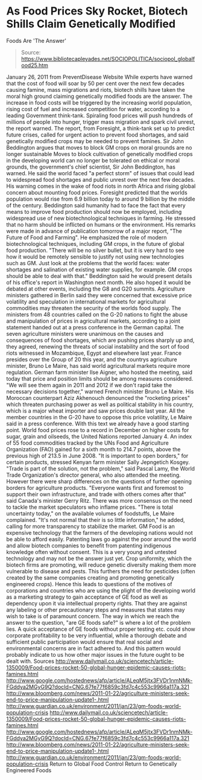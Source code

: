 # As Food Prices Sky Rocket, Biotech Shills Claim Genetically Modified 
Foods Are 'The Answer'

> Source: https://www.bibliotecapleyades.net/SOCIOPOLITICA/sociopol_globalfood25.htm

January 26, 2011
from PreventDisease Website
While experts have warned that the cost of food will soar by 50 per cent over the next few decades causing famine, mass migrations and riots, biotech shills have taken the moral high ground claiming genetically modified foods are the answer. The increase in food costs will be triggered by the increasing world population, rising cost of fuel and increased competition for water, according to a leading Government think-tank. Spiraling food prices will push hundreds of millions of people into hunger, trigger mass migration and spark civil unrest, the report warned. The report, from Foresight, a think-tank set up to predict future crises, called for urgent action to prevent food shortages, and said genetically modified crops may be needed to prevent famines. Sir John Beddington argues that moves to block GM crops on moral grounds are no longer sustainable Moves to block cultivation of genetically modified crops in the developing world can no longer be tolerated on ethical or moral grounds, the government's chief scientist, Sir John Beddington, has warned. He said the world faced "a perfect storm" of issues that could lead to widespread food shortages and public unrest over the next few decades. His warning comes in the wake of food riots in north Africa and rising global concern about mounting food prices. Foresight predicted that the worlds population would rise from 6.9 billion today to around 9 billion by the middle of the century. Beddington said humanity had to face the fact that every means to improve food production should now be employed, including widespread use of new biotechnological techniques in farming. He stressed that no harm should be inflicted on humans or the environment.
His remarks were made in advance of publication tomorrow of a major report, "The Future of Food and Farming". He emphasized the role of modern biotechnological techniques, including GM crops, in the future of global food production.
"There will be no silver bullet, but it is very hard to see how it would be remotely sensible to justify not using new technologies such as GM. Just look at the problems that the world faces: water shortages and salination of existing water supplies, for example. GM crops should be able to deal with that."
Beddington said he would present details of his office's report in Washington next month.
He also hoped it would be debated at other events, including the G8 and G20 summits. Agriculture ministers gathered in Berlin said they were concerned that excessive price volatility and speculation in international markets for agricultural commodities may threaten the security of the worlds food supply. The ministers from 48 countries called on the G-20 nations to fight the abuse and manipulation of prices in agricultural markets, according to a joint statement handed out at a press conference in the German capital. The seven agriculture ministers were unanimous on the causes and consequences of food shortages, which are pushing prices sharply up and, they agreed, renewing the threats of social instability and the sort of food riots witnessed in Mozambique, Egypt and elsewhere last year. France presides over the Group of 20 this year, and the countrys agriculture minister, Bruno Le Maire, has said world agricultural markets require more regulation.
German farm minister Ilse Aigner, who hosted the meeting, said today that price and position limits should be among measures considered.
"We will see them again in 2011 and 2012 if we don't rapid take the necessary decisions together," warned French minister Bruno Le Maire.
His Moroccan counterpart Aziz Akhenouch denounced the "rocketing prices" which threaten purchasing power as well as political stability in his country, which is a major wheat importer and saw prices double last year.
All the member countries in the G-20 have to oppose this price volatility, Le Maire said in a press conference. With this text we already have a good starting point.
World food prices rose to a record in December on higher costs for sugar, grain and oilseeds, the United Nations reported January 4.
An index of 55 food commodities tracked by the UNs Food and Agriculture Organization (FAO) gained for a sixth month to 214.7 points, above the previous high of 213.5 in June 2008.
"It is important to open borders," for certain products, stressed Kenyan farm minister Sally Jepngetich Kosgey. "Trade is part of the solution, not the problem," said Pascal Lamy, the World Trade Organization's director general, who also attended the meeting.
However there were sharp differences on the questions of further opening borders for agriculture products.
"Everyone wants first and foremost to support their own infrastructure, and trade with others comes after that" said Canada's minister Gerry Ritz.
There was more consensus on the need to tackle the market speculators who inflame prices.
"There is total uncertainty today," on the available volumes of foodstuffs, Le Maire complained. "It's not normal that their is so little information," he added, calling for more transparency to stabilize the market.
GM Food is an expensive technology that the farmers of the developing nations would not be able to afford easily.
Patenting laws go against the poor around the world and allow biotech companies to benefit from patenting indigenous knowledge often without consent. This is a very young and untested technology and may not be the answer just yet. Crop uniformity, which the biotech firms are promoting, will reduce genetic diversity making them more vulnerable to disease and pests. This furthers the need for pesticides (often created by the same companies creating and promoting genetically engineered crops). Hence this leads to questions of the motives of corporations and countries who are using the plight of the developing world as a marketing strategy to gain acceptance of GE food as well as dependency upon it via intellectual property rights. That they are against any labeling or other precautionary steps and measures that states may wish to take is of paramount concern. The way in which we reach the answer to the question, "are GE foods safe?" is where a lot of the problem lies.
A quick acceptance of GE foods without proper testing etc. could show corporate profitability to be very influential, while a thorough debate and sufficient public participation would ensure that real social and environmental concerns are in fact adhered to.
And this pattern would probably indicate to us how other major issues in the future ought to be dealt with.
Sources
http://www.dailymail.co.uk/sciencetech/article-1350009/Food-prices-rocket-50-global-hunger-epidemic-causes-riots-famines.html http://www.google.com/hostednews/afp/article/ALeqM5jtx3FVDr1nmNMk-FGddya2MGyG9Q?docId=CNG.67fe77f6859c3fd7c4c553c9966a117a.321 http://www.bloomberg.com/news/2011-01-22/agriculture-ministers-seek-end-to-price-manipulation-update1-.html http://www.guardian.co.uk/environment/2011/jan/23/gm-foods-world-population-crisis
http://www.dailymail.co.uk/sciencetech/article-1350009/Food-prices-rocket-50-global-hunger-epidemic-causes-riots-famines.html
http://www.google.com/hostednews/afp/article/ALeqM5jtx3FVDr1nmNMk-FGddya2MGyG9Q?docId=CNG.67fe77f6859c3fd7c4c553c9966a117a.321
http://www.bloomberg.com/news/2011-01-22/agriculture-ministers-seek-end-to-price-manipulation-update1-.html
http://www.guardian.co.uk/environment/2011/jan/23/gm-foods-world-population-crisis
Return to Global Food Control
Return to Genetically Engineered Foods
